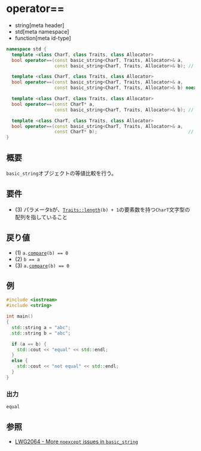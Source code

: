 # operator==
* string[meta header]
* std[meta namespace]
* function[meta id-type]

```cpp
namespace std {
  template <class CharT, class Traits, class Allocator>
  bool operator==(const basic_string<CharT, Traits, Allocator>& a,
                  const basic_string<CharT, Traits, Allocator>& b); // (1) C++11

  template <class CharT, class Traits, class Allocator>
  bool operator==(const basic_string<CharT, Traits, Allocator>& a,
                  const basic_string<CharT, Traits, Allocator>& b) noexcept; // (1) C++14

  template <class CharT, class Traits, class Allocator>
  bool operator==(const CharT* a,
                  const basic_string<CharT, Traits, Allocator>& b); // (2)

  template <class CharT, class Traits, class Allocator>
  bool operator==(const basic_string<CharT, Traits, Allocator>& a,
                  const CharT* b);                                  // (3)
}
```

## 概要
`basic_string`オブジェクトの等値比較を行う。


## 要件
- (3) パラメータ`b`が、[`Traits::length`](/reference/string/char_traits/length.md)`(b) + 1`の要素数を持つ`CharT`文字型の配列を指していること


## 戻り値
- (1) `a.`[`compare`](compare.md)`(b) == 0`
- (2) `b == a`
- (3) `a.`[`compare`](compare.md)`(b) == 0`


## 例
```cpp example
#include <iostream>
#include <string>

int main()
{
  std::string a = "abc";
  std::string b = "abc";

  if (a == b) {
    std::cout << "equal" << std::endl;
  }
  else {
    std::cout << "not equal" << std::endl;
  }
}
```

### 出力
```
equal
```

## 参照
- [LWG2064 - More `noexcept` issues in `basic_string`](https://wg21.cmeerw.net/lwg/issue2064)

